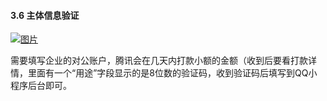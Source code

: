 #### 3.6 主体信息验证

[![图片](http://qrs.3l7c.com/shareyou/doc/pro/微信图片_20190823100701.png "图片")](http://qrs.3l7c.com/shareyou/doc/pro/微信图片_20190823100701.png)

需要填写企业的对公账户，腾讯会在几天内打款小额的金额（收到后要看打款详情，里面有一个“用途”字段显示的是8位数的验证码，收到验证码后填写到QQ小程序后台即可。
